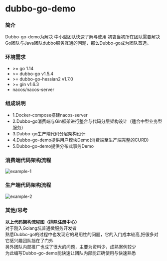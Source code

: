 # dubbo-go-demo

### 简介
  Dubbo-go-demo为解决 中小型团队快速了解与使用
  初衷当初所在团队需要解决Go团队与Java团队dubbo服务互通的问题，那么Dubbo-go成为团队首选。

### 环境需求
* \>= go 1.14
* \>= dubbo-go v1.5.4
* \>= dubbo-go-hessian2 v1.7.0
* \>= gin v1.6.3
* nacos/nacos-server

### 组成说明
  * 1.Docker-compose搭建nacos-server
  * 2.Dubbo-go消费端与Gin框架进行整合与代码分层架构设计（适合中型业务型服务） 
  * 3.Dubbo-go生产端代码分层架构设计
  * 4.Dubbo-go-demo提供用户模块Demo(消费端至生产端完整的CURD)
  * 5.Dubbo-go-demo提供分布式事务Demo

### 消费端代码架构流程
![example-1](https://github.com/MengyangRen/dubbo-go-demo/blob/gin-dubbo-go-consumer/doc/example-01.jpg)
### 生产端代码架构流程
![example-2](https://github.com/MengyangRen/dubbo-go-demo/blob/gin-dubbo-go-consumer/doc/example-02.jpg)

### 其他/思考
  <b>以上代码架构流程图（排除注册中心）</b><br>
  对于刚入Golang坑普通微服务开发者<br>
  熟悉Dubbo-go的过程中也发现它的易用性的问题，它的入门成本较高,把很多对它感兴趣团队挡在了门外<br>
  另外团队内部推广也成了很大的问题，主要为资料少，成熟案例较少 <br>
  为此编写Dubbo-go-demo能快速让团队内部能正确使用与快速熟悉  <br>
